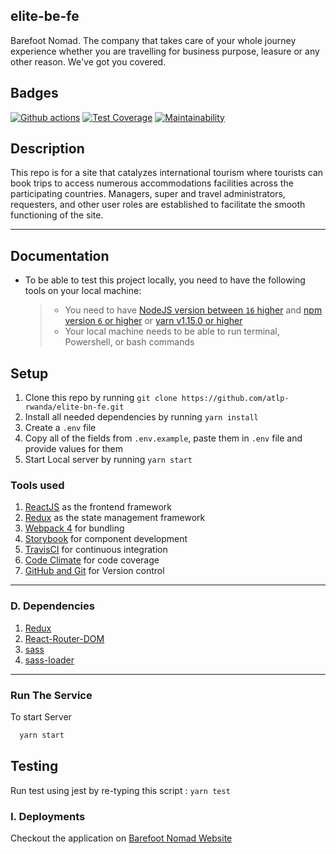 ﻿## elite-be-fe

Barefoot Nomad. The company that takes care of your whole journey experience whether you are travelling for business purpose, leasure or any other reason. We've got you covered.

## Badges

[![Github actions](https://github.com/atlp-rwanda/elite-bn-fe/actions/workflows/githubActions.yml/badge.svg)](https://github.com/atlp-rwanda/elite-bn-fe/actions/workflows/githubActions.yml) [![Test Coverage](https://api.codeclimate.com/v1/badges/8b6f80920ac1be6c7fb0/test_coverage)](https://codeclimate.com/github/atlp-rwanda/elite-bn-fe/test_coverage)
[![Maintainability](https://api.codeclimate.com/v1/badges/8b6f80920ac1be6c7fb0/maintainability)](https://codeclimate.com/github/atlp-rwanda/elite-bn-fe/maintainability)

## Description

This repo is for a site that catalyzes international tourism where tourists can book trips to access numerous accommodations facilities across the participating countries. Managers, super and travel administrators, requesters, and other user roles are established to facilitate the smooth functioning of the site.

---

## Documentation

- To be able to test this project locally, you need to have the following tools on your local machine:
  > - You need to have [NodeJS version between `16` higher](https://nodejs.org/en/) and [npm version `6` or higher](https://www.npmjs.com/) or [yarn v1.15.0 or higher](https://yarnpkg.com/getting-started/install)
  > - Your local machine needs to be able to run terminal, Powershell, or bash commands

## Setup

1. Clone this repo by running `git clone https://github.com/atlp-rwanda/elite-bn-fe.git`
2. Install all needed dependencies by running `yarn install`
3. Create a `.env` file
4. Copy all of the fields from `.env.example`, paste them in `.env` file and provide values for them
5. Start Local server by running `yarn start`

### Tools used

1. [ReactJS](https://reactjs.org/) as the frontend framework
2. [Redux](https://redux.js.org/) as the state management framework
3. [Webpack 4](https://webpack.js.org/) for bundling
4. [Storybook](https://storybook.js.org/) for component development
5. [TravisCI](https://travis-ci.org/) for continuous integration
6. [Code Climate](https://codeclimate.com/) for code coverage
7. [GitHub and Git](https://github.com/) for Version control

---

### D. Dependencies

1. [Redux](https://www.npmjs.com/package/redux)
2. [React-Router-DOM](https://www.npmjs.com/package/react-router-dom)
3. [sass](https://www.npmjs.com/package/sass)
4. [sass-loader](https://www.npmjs.com/package/sass-loader)

---

### Run The Service

To start Server

```bash
  yarn start
```

## Testing

Run test using jest by re-typing this script : `yarn test`

### I. Deployments

Checkout the application on [Barefoot Nomad Website](elite-barefoot-normad.vercel.app)
